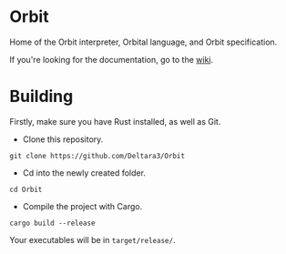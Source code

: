 # Orbit
Home of the Orbit interpreter, Orbital language, and Orbit specification.

If you're looking for the documentation, go to the [wiki](https://github.com/Deltara3/Orbit/wiki).

# Building
Firstly, make sure you have Rust installed, as well as Git.
- Clone this repository.

`git clone https://github.com/Deltara3/Orbit`
- Cd into the newly created folder.

`cd Orbit`
- Compile the project with Cargo.

`cargo build --release`

Your executables will be in `target/release/`.
